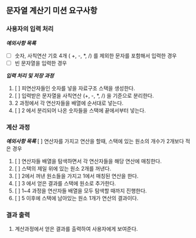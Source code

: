 ## 문자열 계산기 미션 요구사항

### 사용자의 입력 처리 
  ***예외사항 목록***
 - [ ] 숫자, 사칙연산 기호 4개 ( +, -, *, /) 를 제외한 문자를 포함해서 입력한 경우
 - [ ] 빈 문자열을 입력한 경우 
 
 ***입력 처리 및 저장 과정***
 1. [ ] 피연산자들인 숫자를 넣을 자료구조 스택을 생성한다.  
 2. [ ] 입력받은 문자열을 사칙연산 (+, -, *, /) 을 기준으로 분리한다.
 3. 2 과정에서 각 연산자들을 배열에 순서대로 넣는다.  
 4. [ ] 2 에서 분리되어 나온 숫자들을 스택에 끝에서부터 넣는다. 
 
 
 ### 계산 과정
  ***예외사항 목록***
   [ ] 연산자를 가지고 연산을 할때, 스택에 있는 원소의 개수가 2개보다 적은 경우
  1. [ ] 연산자들 배열을 탐색하면서 각 연산자들을 해당 연산에 매칭한다.
  2. [ ] 스택의 제일 위에 있는 원소 2개를 꺼낸다. 
  3. [ ] 2에서 꺼낸 원소들을 가지고 1에서 매칭된 연산을 한다.
  4. [ ] 3 에서 얻은 결과를 스택에 원소로 추가한다.
  5. [ ] 1~4 과정을 연산자들 배열을 모두 탐색할 때까지 진행한다.
  6. [ ] 5 이후에 스택에 남아있는 원소 1개가 연산의 결과이다. 
  
### 결과 출력
  1. 계산과정에서 얻은 결과를 출력하여 사용자에게 보여준다.  